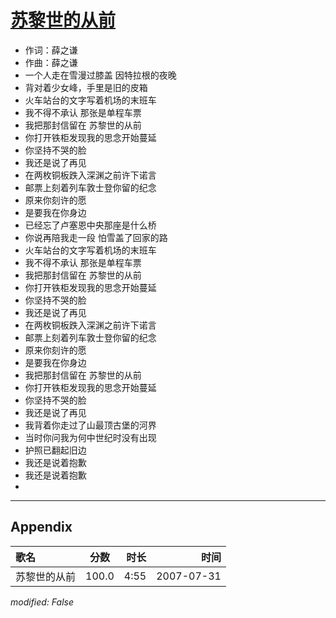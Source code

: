 # [苏黎世的从前](https://music.163.com/song?id=169221)

* 作词：薛之谦
* 作曲：薛之谦
* 一个人走在雪漫过膝盖 因特拉根的夜晚
* 背对着少女峰，手里是旧的皮箱
* 火车站台的文字写着机场的末班车
* 我不得不承认 那张是单程车票
* 我把那封信留在 苏黎世的从前
* 你打开铁柜发现我的思念开始蔓延
* 你坚持不哭的脸
* 我还是说了再见
* 在两枚铜板跌入深渊之前许下诺言
* 邮票上刻着列车敦士登你留的纪念
* 原来你刻许的愿
* 是要我在你身边
* 已经忘了卢塞恩中央那座是什么桥
* 你说再陪我走一段 怕雪盖了回家的路
* 火车站台的文字写着机场的末班车
* 我不得不承认 那张是单程车票
* 我把那封信留在 苏黎世的从前
* 你打开铁柜发现我的思念开始蔓延
* 你坚持不哭的脸
* 我还是说了再见
* 在两枚铜板跌入深渊之前许下诺言
* 邮票上刻着列车敦士登你留的纪念
* 原来你刻许的愿
* 是要我在你身边
* 我把那封信留在 苏黎世的从前
* 你打开铁柜发现我的思念开始蔓延
* 你坚持不哭的脸
* 我还是说了再见
* 我背着你走过了山最顶古堡的河界
* 当时你问我为何中世纪时没有出现
* 护照已翻起旧边
* 我还是说着抱歉
* 我还是说着抱歉
* 


---

## Appendix

|歌名|分数|时长|时间|
|:---|:---:|---:|---:|
|苏黎世的从前|100.0|4:55|2007-07-31

*modified: False*